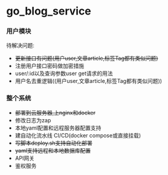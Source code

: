 # go_blog_service

### 用户模块
待解决问题:
* ~~更新接口有问题(用户user,文章article,标签Tag都有类似问题)~~
* 注册用户接口密码做加密措施
* user/:id以及查询参数user  get请求的用法
* 用户名去重逻辑((用户user,文章article,标签Tag都有类似问题))

### 整个系统
* ~~部署到云服务器,上nginx和docker~~
* 修改日志为zap
* 本地yaml配置和远程服务器配置支持
* 建自动化流水线  CI/CD(docker  compose或直接挂载)
* ~~写脚本deploy.sh支持自动化部署~~
* ~~yaml支持远程和本地数据库配置~~
* API网关  
* 鉴权服务   





 

